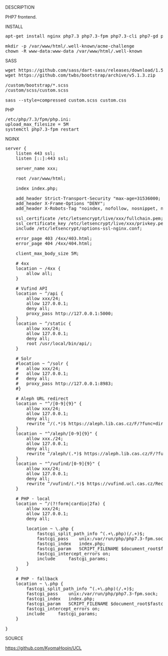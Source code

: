 DESCRIPTION

PHP7 frontend.

INSTALL
<pre>
apt-get install nginx php7.3 php7.3-fpm php7.3-cli php7-gd php7-ldap php7-json php7.3-sqlite3

mkdir -p /var/www/html/.well-known/acme-challenge
chown -R www-data:www-data /var/www/html/.well-known
</pre>
SASS
<pre>
wget https://github.com/sass/dart-sass/releases/download/1.50.1/dart-sass-1.50.1-linux-x64.tar.gz
wget https://github.com/twbs/bootstrap/archive/v5.1.3.zip

/custom/bootstrap/*.scss
/custom/scss/custom.scss

sass --style=compressed custom.scss custom.css
</pre>
PHP
<pre>
/etc/php/7.3/fpm/php.ini:
upload_max_filesize = 5M
systemctl php7.3-fpm restart
</pre>
NGINX
<pre>
server {
	listen 443 ssl;
	listen [::]:443 ssl;

	server_name xxx;

	root /var/www/html;

	index index.php;

	add_header Strict-Transport-Security "max-age=31536000; includeSubDomains" always;
	add_header X-Frame-Options "DENY";
	add_header X-Robots-Tag "noindex, nofollow, nosnippet, noarchive";

	ssl_certificate /etc/letsencrypt/live/xxx/fullchain.pem;
	ssl_certificate_key /etc/letsencrypt/live/xxx/privkey.pem;
	include /etc/letsencrypt/options-ssl-nginx.conf;

	error_page 403 /4xx/403.html;
	error_page 404 /4xx/404.html;

	client_max_body_size 5M;

	# 4xx
	location ~ /4xx {
		allow all;
	}

	# Vufind API
	location ~ ^/api {
		allow xxx/24;
		allow 127.0.0.1;
		deny all;
		proxy_pass http://127.0.0.1:5000;
	}
	location ~ ^/static {
		allow xxx/24;
		allow 127.0.0.1;
		deny all;
		root /usr/local/bin/api/;
	}

	# Solr
	#location ~ ^/solr {
	#	allow xxx/24;
	#	allow 127.0.0.1;
	#	deny all;
	#	proxy_pass http://127.0.0.1:8983;
	#}

	# Aleph URL redirect
	location ~ "^/[0-9]{9}" {
		allow xxx/24;
		allow 127.0.0.1;
		deny all;
		rewrite ^/(.*)$ https://aleph.lib.cas.cz/F/?func=direct&doc_number=$1&local_base=AV&format=001 permanent;
	}
	location ~ "^/aleph/[0-9]{9}" {
		allow xxx./24;
		allow 127.0.0.1;
		deny all;
		rewrite ^/aleph/(.*)$ https://aleph.lib.cas.cz/F/?func=direct&doc_number=$1&local_base=AV&format=001 permanent;
	}
	location ~ "^/vufind/[0-9]{9}" {
		allow xxx/24;
		allow 127.0.0.1;
		deny all;
		rewrite ^/vufind/(.*)$ https://vufind.ucl.cas.cz/Record/$1#details permanent;
	}

	# PHP - local
	location ~ ^/(?!form|cardio|2fa) {
		allow xxx/24;
		allow 127.0.0.1;
		deny all;

		location ~ \.php {
			fastcgi_split_path_info ^(.+\.php)(/.+)$;
			fastcgi_pass	unix:/var/run/php/php7.3-fpm.sock;
			fastcgi_index	index.php;
			fastcgi_param	SCRIPT_FILENAME $document_root$fastcgi_script_name;
			fastcgi_intercept_errors on;
			include		fastcgi_params;
		}
	}

	# PHP - fallback
	location ~ \.php {
		fastcgi_split_path_info ^(.+\.php)(/.+)$;
		fastcgi_pass	unix:/var/run/php/php7.3-fpm.sock;
		fastcgi_index	index.php;
		fastcgi_param	SCRIPT_FILENAME $document_root$fastcgi_script_name;
		fastcgi_intercept_errors on;
		include		fastcgi_params;
	}

}
</pre>
SOURCE

https://github.com/KyomaHooin/UCL

